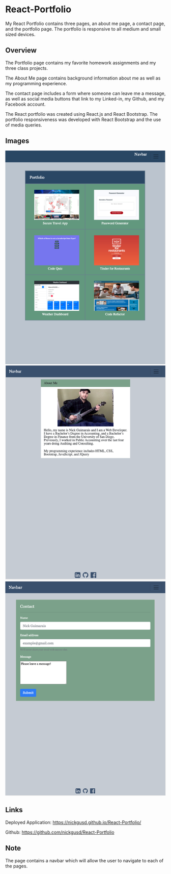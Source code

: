 # React-Portfolio

My React Portfolio contains three pages, an about me page, a contact page, and the portfolio page. The portfolio is responsive to all medium and small sized devices. 


## Overview

The Portfolio page contains my favorite homework assignments and my three class projects.

The About Me page contains background information about me as well as my programming experience. 

The contact page includes a form where someone can leave me a message, as well as social media buttons that link to my Linked-in, my Github, and my Facebook account. 

The React portfolio was created using React.js and React Bootstrap. The portfolio responsiveness was developed with React Bootstrap and the use of media queries. 


## Images

<img src="portfolio.jpg" alt="portfolio">

<img src="about-me.jpg" alt="about-me">

<img src="contact.jpg" alt="contact">


## Links

 Deployed Application: https://nickgusd.github.io/React-Portfolio/

 Github: https://github.com/nickgusd/React-Portfolio

## Note

The page contains a navbar which will allow the user to navigate to each of the pages.

